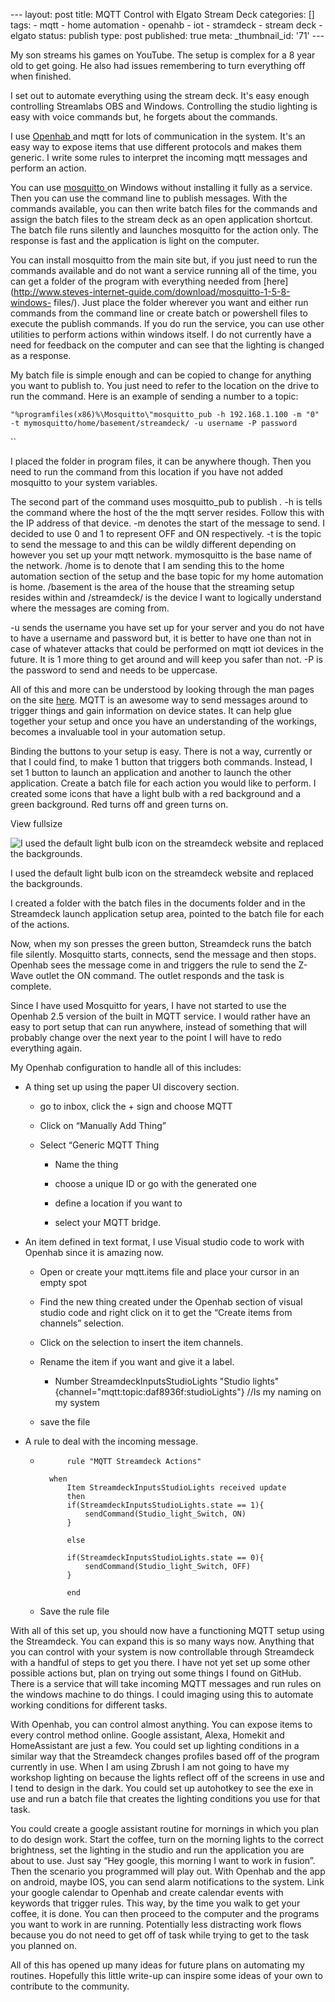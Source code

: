 \--- layout: post title: MQTT Control with Elgato Stream Deck categories: []
tags: \- mqtt \- home automation \- openahb \- iot \- stramdeck \- stream deck
\- elgato status: publish type: post published: true meta: _thumbnail_id: '71'
\---

My son streams his games on YouTube. The setup is complex for a 8 year old to
get going. He also had issues remembering to turn everything off when
finished.

I set out to automate everything using the stream deck. It's easy enough
controlling Streamlabs OBS and Windows. Controlling the studio lighting is
easy with voice commands but, he forgets about the commands.

I use [Openhab ](https://www.openhab.org)and mqtt for lots of communication in
the system. It's an easy way to expose items that use different protocols and
makes them generic. I write some rules to interpret the incoming mqtt messages
and perform an action.

You can use [mosquitto ](https://mosquitto.org/)on Windows without installing
it fully as a service. Then you can use the command line to publish messages.
With the commands available, you can then write batch files for the commands
and assign the batch files to the stream deck as an open application shortcut.
The batch file runs silently and launches mosquitto for the action only. The
response is fast and the application is light on the computer.

You can install mosquitto from the main site but, if you just need to run the
commands available and do not want a service running all of the time, you can
get a folder of the program with everything needed from
[here](http://www.steves-internet-guide.com/download/mosquitto-1-5-8-windows-
files/). Just place the folder wherever you want and either run commands from
the command line or create batch or powershell files to execute the publish
commands. If you do run the service, you can use other utilities to perform
actions within windows itself. I do not currently have a need for feedback on
the computer and can see that the lighting is changed as a response.

My batch file is simple enough and can be copied to change for anything you
want to publish to. You just need to refer to the location on the drive to run
the command. Here is an example of sending a number to a topic:

`"%programfiles(x86)%\Mosquitto\"mosquitto_pub -h 192.168.1.100 -m "0" -t
mymosquitto/home/basement/streamdeck/ -u username -P password`

``

  
I placed the folder in program files, it can be anywhere though. Then you need
to run the command from this location if you have not added mosquitto to your
system variables.

The second part of the command uses mosquitto_pub to publish _._ -h is tells
the command where the host of the the mqtt server resides. Follow this with
the IP address of that device. -m denotes the start of the message to send. I
decided to use 0 and 1 to represent OFF and ON respectively. -t is the topic
to send the message to and this can be wildly different depending on however
you set up your mqtt network. mymosquitto is the base name of the network.
/home is to denote that I am sending this to the home automation section of
the setup and the base topic for my home automation is home. /basement is the
area of the house that the streaming setup resides within and /streamdeck/ is
the device I want to logically understand where the messages are coming from.

-u sends the username you have set up for your server and you do not have to have a username and password but, it is better to have one than not in case of whatever attacks that could be performed on mqtt iot devices in the future. It is 1 more thing to get around and will keep you safer than not. -P is the password to send and needs to be uppercase.

All of this and more can be understood by looking through the man pages on the
site [here](https://mosquitto.org/man/mosquitto_pub-1.html). MQTT is an
awesome way to send messages around to trigger things and gain information on
device states. It can help glue together your setup and once you have an
understanding of the workings, becomes a invaluable tool in your automation
setup.

Binding the buttons to your setup is easy. There is not a way, currently or
that I could find, to make 1 button that triggers both commands. Instead, I
set 1 button to launch an application and another to launch the other
application. Create a batch file for each action you would like to perform. I
created some icons that have a light bulb with a red background and a green
background. Red turns off and green turns on.

View fullsize

![I used the default light bulb icon on the streamdeck website and replaced
the backgrounds.](/assets/img/stramdecklightexample.png)

I used the default light bulb icon on the streamdeck website and replaced the
backgrounds.

I created a folder with the batch files in the documents folder and in the
Streamdeck launch application setup area, pointed to the batch file for each
of the actions.

Now, when my son presses the green button, Streamdeck runs the batch file
silently. Mosquitto starts, connects, send the message and then stops. Openhab
sees the message come in and triggers the rule to send the Z-Wave outlet the
ON command. The outlet responds and the task is complete.

Since I have used Mosquitto for years, I have not started to use the Openhab
2.5 version of the built in MQTT service. I would rather have an easy to port
setup that can run anywhere, instead of something that will probably change
over the next year to the point I will have to redo everything again.

My Openhab configuration to handle all of this includes:

  * A thing set up using the paper UI discovery section.

    * go to inbox, click the + sign and choose MQTT

    * Click on “Manually Add Thing”

    * Select “Generic MQTT Thing

      * Name the thing

      * choose a unique ID or go with the generated one

      * define a location if you want to

      * select your MQTT bridge.

  * An item defined in text format, I use Visual studio code to work with Openhab since it is amazing now. 

    * Open or create your mqtt.items file and place your cursor in an empty spot

    * Find the new thing created under the Openhab section of visual studio code and right click on it to get the “Create items from channels” selection. 

    * Click on the selection to insert the item channels.

    * Rename the item if you want and give it a label.

      * Number StreamdeckInputsStudioLights "Studio lights" {channel="mqtt:topic:daf8936f:studioLights"} //Is my naming on my system

    * save the file

  * A rule to deal with the incoming message.

    *         	rule "MQTT Streamdeck Actions"
        
        	when
        		Item StreamdeckInputsStudioLights received update
        		then
        		if(StreamdeckInputsStudioLights.state == 1){
        			sendCommand(Studio_light_Switch, ON)
        		}
        
        		else 
        
        		if(StreamdeckInputsStudioLights.state == 0){
        			sendCommand(Studio_light_Switch, OFF)
        		}
        
        		end 

    * Save the rule file

With all of this set up, you should now have a functioning MQTT setup using
the Streamdeck. You can expand this is so many ways now. Anything that you can
control with your system is now controllable through Streamdeck with a handful
of steps to get you there. I have not yet set up some other possible actions
but, plan on trying out some things I found on GitHub. There is a service that
will take incoming MQTT messages and run rules on the windows machine to do
things. I could imaging using this to automate working conditions for
different tasks.

With Openhab, you can control almost anything. You can expose items to every
control method online. Google assistant, Alexa, Homekit and HomeAssistant are
just a few. You could set up lighting conditions in a similar way that the
Streamdeck changes profiles based off of the program currently in use. When I
am using Zbrush I am not going to have my workshop lighting on because the
lights reflect off of the screens in use and I tend to design in the dark. You
could set up autohotkey to see the exe in use and run a batch file that
creates the lighting conditions you use for that task.

You could create a google assistant routine for mornings in which you plan to
do design work. Start the coffee, turn on the morning lights to the correct
brightness, set the lighting in the studio and run the application you are
about to use. Just say “Hey google, this morning I want to work in fusion”.
Then the scenario you programmed will play out. With Openhab and the app on
android, maybe IOS, you can send alarm notifications to the system. Link your
google calendar to Openhab and create calendar events with keywords that
trigger rules. This way, by the time you walk to get your coffee, it is done.
You can then proceed to the computer and the programs you want to work in are
running. Potentially less distracting work flows because you do not need to
get off of task while trying to get to the task you planned on.

All of this has opened up many ideas for future plans on automating my
routines. Hopefully this little write-up can inspire some ideas of your own to
contribute to the community.

